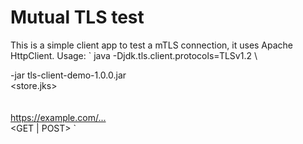 


# Mutual TLS test
This is a simple client app to test a mTLS connection, it uses Apache HttpClient.
Usage:
`
java -Djdk.tls.client.protocols=TLSv1.2 \

-jar tls-client-demo-1.0.0.jar \
<store.jks> \
<password> \
<alias> \
<https://example.com/...> \
<GET | POST>
`
